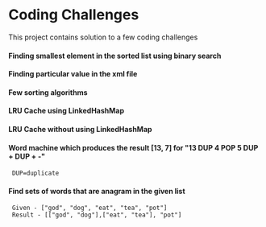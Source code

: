 # Coding Challenges
This project contains solution to a few coding challenges

#### Finding smallest element in the sorted list using binary search
#### Finding particular value in the xml file
#### Few sorting algorithms
#### LRU Cache using LinkedHashMap
#### LRU Cache without using LinkedHashMap
#### Word machine which produces the result [13, 7] for "13 DUP 4 POP 5 DUP + DUP + -"
     DUP=duplicate
#### Find sets of words that are anagram in the given list
     Given - ["god", "dog", "eat", "tea", "pot"]
     Result - [["god", "dog"],["eat", "tea"], "pot"]